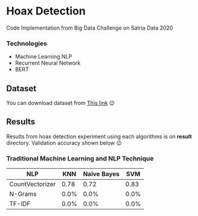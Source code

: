 # Hoax Detection

Code Implementation from Big Data Challenge on Satria Data 2020

### Technologies

- Machine Learning NLP
- Recurrent Neural Network
- BERT

## Dataset

You can download dataset from [This link](https://drive.google.com/drive/folders/1KFBPq1orHLW2XSsRFiTHbYAsJ4Gr2i0V?usp=sharing) :wink:

## Results

Results from hoax detection experiment using each algorithms is on **result** directory.
Validation accuracy shown below :wink:

### Traditional Machine Learning and NLP Technique

| NLP             | KNN  | Naive Bayes | SVM  |
| --------------- | ---- | ----------- | ---- |
| CountVectorizer | 0.78 | 0.72        | 0.83 |
| N-Grams         | 0.0% | 0.0%        | 0.0% |
| TF-IDF          | 0.0% | 0.0%        | 0.0% |

